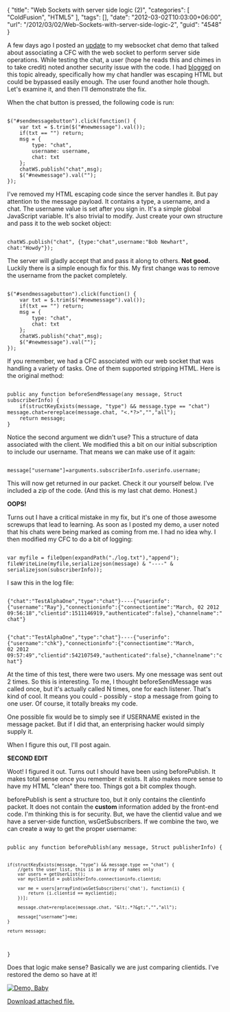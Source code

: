 {
	"title": "Web Sockets with server side logic (2)",
	"categories": [
		"ColdFusion",
		"HTML5"
	],
	"tags": [],
	"date": "2012-03-02T10:03:00+06:00",
	"url": "/2012/03/02/Web-Sockets-with-server-side-logic-2",
	"guid": "4548"
}

A few days ago I posted an <a href="http://www.raymondcamden.com/index.cfm/2012/2/29/Web-Sockets-with-server-side-logic">update</a> to my websocket chat demo that talked about associating a CFC with the web socket to perform server side operations. While testing the chat, a user (hope he reads this and chimes in to take credit) noted another security issue with the code. I had <a href="http://www.raymondcamden.com/index.cfm/2012/2/23/Your-security-lesson-for-the-day--Console-is-the-MCP">blogged</a> on this topic already, specifically how my chat handler was escaping HTML but could be bypassed easily enough. The user found another hole though. Let's examine it, and then I'll demonstrate the fix.

<p/>
<!--more-->
<p>

When the chat button is pressed, the following code is run:

<p>

<code>
$("#sendmessagebutton").click(function() {
	var txt = $.trim($("#newmessage").val());
	if(txt == "") return;
	msg = {
		type: "chat",
		username: username,
		chat: txt
	};
	chatWS.publish("chat",msg);
	$("#newmessage").val("");
});
</code>

<p>

I've removed my HTML escaping code since the server handles it. But pay attention to the message payload. It contains a type, a username, and a chat. The username value is set after you sign in. It's a simple global JavaScript variable. It's also trivial to modify. Just create your own structure and pass it to the web socket object:

<p>

<code>
chatWS.publish("chat", {type:"chat",username:"Bob Newhart", chat:"Howdy"});
</code>

<p>

The server will gladly accept that and pass it along to others. <b>Not good.</b> Luckily there is a simple enough fix for this. My first change was to remove the username from the packet completely.

<p>

<code>
$("#sendmessagebutton").click(function() {
	var txt = $.trim($("#newmessage").val());
	if(txt == "") return;
	msg = {
		type: "chat",
		chat: txt
	};
	chatWS.publish("chat",msg);
	$("#newmessage").val("");
});
</code>

<p>

If you remember, we had a CFC associated with our web socket that was handling a variety of tasks. One of them supported stripping HTML. Here is the original method:

<p>

<code>
public any function beforeSendMessage(any message, Struct subscriberInfo) {
  	if(structKeyExists(message, "type") && message.type == "chat") message.chat=rereplace(message.chat, "&lt;.*?&gt;","","all");
	return message;
}
</code>

<p>

Notice the second argument we didn't use? This a structure of data associated with the client. We modified this a bit on our initial subscription to include our username. That means we can make use of it again:

<p>

<code>
message["username"]=arguments.subscriberInfo.userinfo.username;
</code>

<p>

This will now get returned in our packet. Check it our yourself below. I've included a zip of the code. (And this is my last chat demo. Honest.)

<p>


<b>OOPS!</b>

<p>

Turns out I have a critical mistake in my fix, but it's one of those awesome screwups that lead to learning. As soon as I posted my demo, a user noted that his chats were being marked as coming from me. I had no idea why. I then modified my CFC to do a bit of logging:

<p>

<code>
var myfile = fileOpen(expandPath("./log.txt"),"append");
fileWriteLine(myfile,serializejson(message) & "----" & serializejson(subscriberInfo));
</code>

<p>

I saw this in the log file:

<p>

<code>
{"chat":"TestAlphaOne","type":"chat"}----{"userinfo":{"username":"Ray"},"connectioninfo":{"connectiontime":"March, 02 2012 09:56:18","clientid":1511146919,"authenticated":false},"channelname":"chat"}

{"chat":"TestAlphaOne","type":"chat"}----{"userinfo":{"username":"chk"},"connectioninfo":{"connectiontime":"March, 02 2012 09:57:49","clientid":542107549,"authenticated":false},"channelname":"chat"}
</code>

<p>

At the time of this test, there were two users. My one message was sent out 2 times. So this is interesting. To me, I thought beforeSendMessage was called once, but it's actually called N times, one for each listener. That's kind of cool. It means you could - possibly - stop a message from going to one user. Of course, it totally breaks my code.

<p>

One possible fix would be to simply see if USERNAME existed in the message packet. But if I did that, an enterprising hacker would simply supply it.

<p>

When I figure this out, I'll post again.

<p>

<b>SECOND EDIT</b> 

Woot! I figured it out. Turns out I should have been using beforePublish. It makes total sense once you remember it exists. It also makes more sense to have my HTML "clean" there too. Things got a bit complex though.

<p>

beforePublish is sent a structure too, but it only contains the clientinfo packet. It does not contain the <b>custom</b> information added by the front-end code. I'm thinking this is for security. But, we have the clientid value and we have a server-side function, wsGetSubscribers. If we combine the two, we can create a way to get the proper username:

<p>

<code>
public any function beforePublish(any message, Struct publisherInfo) {

	if(structKeyExists(message, "type") && message.type == "chat") {
  		//gets the user list, this is an array of names only
  	  	var users = getUserList();
  	  	var myclientid = publisherInfo.connectioninfo.clientid;
		  	  	
  	  	var me = users[arrayFind(wsGetSubscribers('chat'), function(i) {
  	  		return (i.clientid == myclientid);
  	  	})];
	  	  	
		message.chat=rereplace(message.chat, "&lt;.*?&gt;","","all");
	  	  	
  	  	message["username"]=me;
  	}
	  	
	return message;
}
</code> 

<p>

Does that logic make sense? Basically we are just comparing clientids. I've restored the demo so have at it!

<p>

<a href="http://fivetag-cf10beta.securecb1cf10.ezhostingserver.com/chat5"><img src="http://www.raymondcamden.com/images/icon_128.png" title="Demo, Baby" border="0"></a><p><a href='enclosures/C%3A%5Chosts%5C2012%2Eraymondcamden%2Ecom%5Cenclosures%2Fchat5%2Ezip'>Download attached file.</a></p>